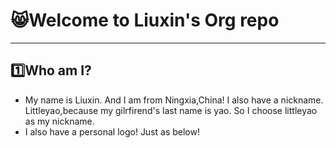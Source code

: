 # :smile_cat:Welcome to Liuxin's Org repo

------

## :one:Who am I?

- My name is Liuxin. And I am from Ningxia,China! I also have a nickname. Littleyao,because my gilrfirend's last name is yao. So I choose littleyao as my nickname.
- I also have a personal logo! Just as  below!